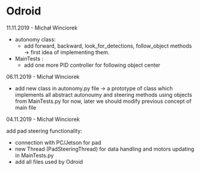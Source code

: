# Odroid

11.11.2019 - Michał Winciorek

- autonomy class:
    - add forward, backward, look_for_detections, follow_object methods -> first idea of implementing them.
- MainTests :
    - add one more PID controller for following object center

06.11.2019 - Michał Winciorek

- add new class in autonomy.py file -> a prototype of class which implements all abstract autonoumy and steering methods using objects from MainTests.py for now, later we should modify previous concept of main file

04.11.2019 - Michał Winciorek

add pad steering functionality:
- connection with PC/Jetson for pad
-  new Thread (PadSteeringThread) for data handling and motors updating in MainTests.py
- add all files used by Odroid